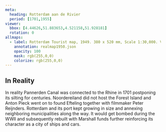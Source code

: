 ```yaml
---
meta:
  heading: Rotterdam aan de Rivier
  period: [1701,1955]
viewer:
  bbox: [4.44626,51.883653,4.521158,51.928181]
  rotation: 0
allmaps:
  - label: Rotterdam Tourist map, 1949. 380 x 520 mm, Scale 1:30,000. Vereniging voor Vreemdelingenverkeer Rotterdam, American Geographical Society Library.
    annotation: realmap1950.json
    opacity: 100
    mask: rgb(255,0,0)
    colorize: rgb(255,0,0)
---
```

## In Reality

In reality Pannerden Canal was connected to the Rhine in 1701 postponing its silting for centuries. Noordereiland did not host the Forest Island and Anton Pieck went on to found Efteling together with filmmaker Peter Reijnders. Rotterdam and its port kept growing in size and annexing neighboring municipalities along the way. It would get bombed during the WWll and subsequently rebuilt with Marshall funds further reinforcing its character as a city of ships and cars.   
